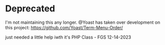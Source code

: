 # Deprecated
I'm not maintaining this any longer. @Yoast has taken over development on this project: https://github.com/Yoast/Term-Menu-Order/

just needed a little help iwth it's PHP Class - FGS 12-14-2023
